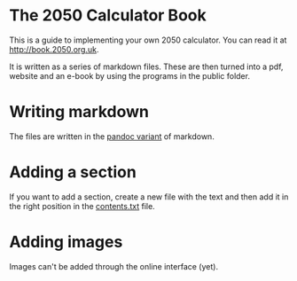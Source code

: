 The 2050 Calculator Book
===============

This is a guide to implementing your own 2050 calculator. You can read it at http://book.2050.org.uk.

It is written as a series of markdown files. These are then turned into a pdf, website and an e-book by using the programs in the public folder.

# Writing markdown

The files are written in the [pandoc variant](http://johnmacfarlane.net/pandoc/README.html#pandocs-markdown) of markdown. 

# Adding a section

If you want to add a section, create a new file with the text and then add it in the right position in the [contents.txt](./contents.txt) file.

# Adding images

Images can't be added through the online interface (yet).

